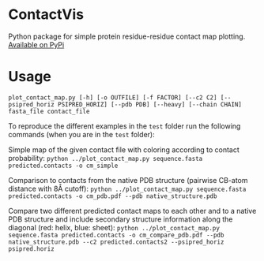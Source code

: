 ContactVis
==========

Python package for simple protein residue-residue contact map plotting.
[Available on PyPi](https://pypi.python.org/pypi/ContactVis)


Usage
=====

``plot_contact_map.py [-h] [-o OUTFILE] [-f FACTOR] [--c2 C2]
                    [--psipred_horiz PSIPRED_HORIZ] [--pdb PDB]
                    [--heavy] [--chain CHAIN]
                    fasta_file contact_file``


To reproduce the different examples in the ``test`` folder run the following commands (when you are in the ``test`` folder):

Simple map of the given contact file with coloring according to contact probability:
``python ../plot_contact_map.py sequence.fasta predicted.contacts -o cm_simple``

Comparison to contacts from the native PDB structure (pairwise CB-atom distance with 8Å cutoff):
``python ../plot_contact_map.py sequence.fasta predicted.contacts -o cm_pdb.pdf --pdb native_structure.pdb``

Compare two different predicted contact maps to each other and to a native PDB structure and include secondary structure information along the diagonal (red: helix, blue: sheet):
``python ../plot_contact_map.py sequence.fasta predicted.contacts -o cm_compare_pdb.pdf --pdb native_structure.pdb --c2 predicted.contacts2 --psipred_horiz psipred.horiz``

